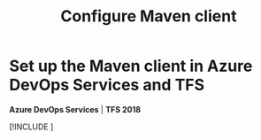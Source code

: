 ﻿---
title: Configure Maven client
description: Successfully configure your Maven client for use with Azure DevOps Services or Team Foundation Server
ms.technology: devops-artifacts
ms.assetid: 944f45ee-baa3-45ba-8467-5e7ab2bc47cf
ms.manager: jenp
ms.topic: conceptual
ms.reviewer: dastahel
ms.date: 11/14/2019
monikerRange: '>= tfs-2018'
---

# Set up the Maven client in Azure DevOps Services and TFS

**Azure DevOps Services** | **TFS 2018**

[!INCLUDE [](../includes/maven/pom-and-settings.md)]
